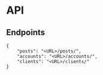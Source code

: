 # API

## Endpoints
```
{
    "posts": "<URL>/posts/",
    "accounts": "<URL>/accounts/",
    "clients": "<URL>/clients/"
}
```